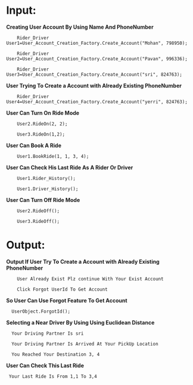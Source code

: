 # Input:

   **Creating User Account By Using Name And PhoneNumber**
   
        Rider_Driver User1=User_Account_Creation_Factory.Create_Account("Mohan", 798950);

        Rider_Driver User2=User_Account_Creation_Factory.Create_Account("Pavan", 996336);

        Rider_Driver User3=User_Account_Creation_Factory.Create_Account("sri", 824763);
        
   **User Trying To Create a Account with Already Existing PhoneNumber**
   
        Rider_Driver User4=User_Account_Creation_Factory.Create_Account("yerri", 824763);

   **User Can Turn On Ride Mode**
   
        User2.RideOn(2, 2);

        User3.RideOn(1,2);

   **User Can Book A Ride**
   
        User1.BookRide(1, 1, 3, 4);

   **User Can Check His Last Ride As A Rider Or Driver**
   
        User1.Rider_History();

        User1.Driver_History();

  **User Can Turn Off Ride Mode**
  
        User2.RideOff();

        User3.RideOff();

# Output:

   **Output If User Try To Create a Account with Already Existing PhoneNumber**

        User Already Exist Plz continue With Your Exist Account
        
        Click Forgot UserId To Get Account

   **So User Can Use Forgot Feature To Get Account**

      UserObject.ForgotId();

   **Selecting a Near Driver By Using Using Euclidean Distance**

      Your Driving Partner Is sri
      
      Your Driving Partner Is Arrived At Your PickUp Location
      
      You Reached Your Destination 3, 4     

   **User Can Check This Last Ride**

     Your Last Ride Is From 1,1 To 3,4
     
